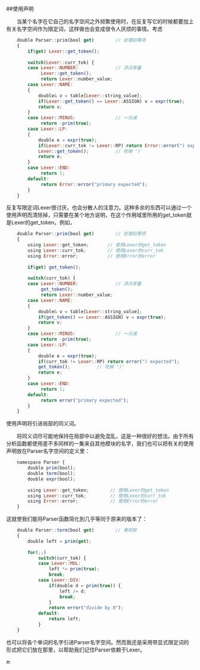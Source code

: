 ##使用声明


&emsp;&emsp;当某个名字在它自己的名字空间之外频繁使用时，在反复写它的时候都要加上有关名字空间作为限定词，这样做也会变成很令人厌烦的事情。考虑

```javascript
    double Parser::prim(bool get)        // 处理初等项
    {
        if(get) Lexer::get_token();
        
        switch(Lexer::curr_tok) {
        case Lexer::NUMBER:              // 浮点常量
             Lexer::get_token();
             return Lexer::number_value;
        case Lexer::NAME:
        {
            double& v = table[Lexer::string_value];
            if(Lexer::get_token() == Lexer::ASSIGN) v = expr(true);
            return v;
        }
        case Lexer::MINUS:               // 一元减
             return -prim(true);
        case Lexer::LP:
        {
            double e = expr(true);
            if(Lexer::curr_tok != Lexer::RP) return Error::error(") expected");
            Lexer::get_token();          // 吃掉 ')'
            return e;
        }
        case Lexer::END:
             return 1;
        default:
             return Error::error("primary expected");
        }
    }
```

反复写限定词Lexer很讨厌，也会分散人的注意力。这种多余的东西可以通过一个使用声明而清除掉，只需要在某个地方说明，在这个作用域里所用的get_token就是Lexer的get_token。例如，

```javascript
    double Parser::prim(bool get)        // 处理初等项
    {
        using Lexer::get_token;       // 使用Lexer的get_token
        using Lexer::curr_tok;        // 使用Lexer的curr_tok
        using Error::error;           // 使用Error的error
        
        if(get) get_token();
        
        switch(curr_tok) {
        case Lexer::NUMBER:              // 浮点常量
             get_token();
             return Lexer::number_value;
        case Lexer::NAME:
        {
            double& v = table[Lexer::string_value];
            if(get_token() == Lexer::ASSIGN) v = expr(true);
            return v;
        }
        case Lexer::MINUS:               // 一元减
             return -prim(true);
        case Lexer::LP:
        {
            double e = expr(true);
            if(curr_tok != Lexer::RP) return error(") expected");
            get_token();          // 吃掉 ')'
            return e;
        }
        case Lexer::END:
             return 1;
        default:
             return error("primary expected");
        }
    }
```

使用声明将引进局部的同义词。

&emsp;&emsp;将同义词尽可能地保持在局部中以避免混乱，这是一种很好的想法。由于所有分析函数都使用差不多同样的一集来自其他模块的名字，我们也可以把有关的使用声明放在Parser名字空间的定义里：

```javascript
    namespace Parser {
        double prim(bool);
        double term(bool);
        double expr(bool);
        
        using Lexer::get_token;        // 使用Lexer的get_token
        using Lexer::curr_tok;         // 使用Lexer的curr_tok
        using Error::error;            // 使用Error的error
    }
```

这就使我们能将Parser函数简化到几乎等同于原来的版本了：

```javascript
    double Parser::term(bool get)        // 乘和除
    {
        double left = prim(get);
        
        for(;;)
            switch(curr_tok) {
            case Lexer::MUL:
                left *= prim(true);
                break;
            case Lexer::DIV:
                if(double d = prim(true)) {
                    left /= d;
                    break;
                }
                return error("divide by 0");
            default:
                return left;
            }
    }
```

也可以将各个单词的名字引进Parser名字空间。然而我还是采用带显式限定词的形式把它们放在那里，以帮助我们记住Parser依赖于Lexer。


🔚



